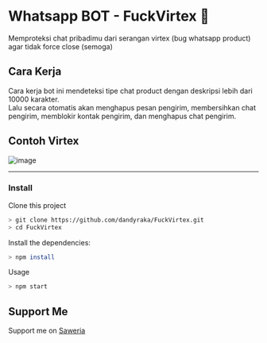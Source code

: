 # Whatsapp BOT - FuckVirtex :fu:
Memproteksi chat pribadimu dari serangan virtex (bug whatsapp product) agar tidak force close (semoga)

## Cara Kerja
Cara kerja bot ini mendeteksi tipe chat product dengan deskripsi lebih dari 10000 karakter.  
Lalu secara otomatis akan menghapus pesan pengirim, membersihkan chat pengirim, memblokir kontak pengirim, dan menghapus chat pengirim.

## Contoh Virtex
![image](https://user-images.githubusercontent.com/18587059/200855875-38072000-fcb8-47e6-8e23-2eda30c273d5.png)

---

### Install
Clone this project
```bash
> git clone https://github.com/dandyraka/FuckVirtex.git
> cd FuckVirtex
```

Install the dependencies:
```bash
> npm install
```

Usage
```bash
> npm start
```

## Support Me
Support me on [Saweria](https://saweria.co/xtrvts)
